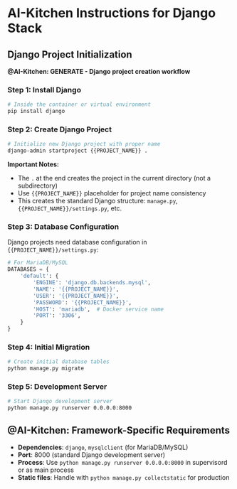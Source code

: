 # AI-Kitchen Instructions for Django Stack

## Django Project Initialization

**@AI-Kitchen: GENERATE - Django project creation workflow**

### Step 1: Install Django
```bash
# Inside the container or virtual environment
pip install django
```

### Step 2: Create Django Project
```bash
# Initialize new Django project with proper name
django-admin startproject {{PROJECT_NAME}} .
```

**Important Notes:**
- The `.` at the end creates the project in the current directory (not a subdirectory)
- Use `{{PROJECT_NAME}}` placeholder for project name consistency
- This creates the standard Django structure: `manage.py`, `{{PROJECT_NAME}}/settings.py`, etc.

### Step 3: Database Configuration
Django projects need database configuration in `{{PROJECT_NAME}}/settings.py`:

```python
# For MariaDB/MySQL
DATABASES = {
    'default': {
        'ENGINE': 'django.db.backends.mysql',
        'NAME': '{{PROJECT_NAME}}',
        'USER': '{{PROJECT_NAME}}',
        'PASSWORD': '{{PROJECT_NAME}}',
        'HOST': 'mariadb',  # Docker service name
        'PORT': '3306',
    }
}
```

### Step 4: Initial Migration
```bash
# Create initial database tables
python manage.py migrate
```

### Step 5: Development Server
```bash
# Start Django development server
python manage.py runserver 0.0.0.0:8000
```

## @AI-Kitchen: Framework-Specific Requirements

- **Dependencies**: `django`, `mysqlclient` (for MariaDB/MySQL)
- **Port**: 8000 (standard Django development server)
- **Process**: Use `python manage.py runserver 0.0.0.0:8000` in supervisord or as main process
- **Static files**: Handle with `python manage.py collectstatic` for production